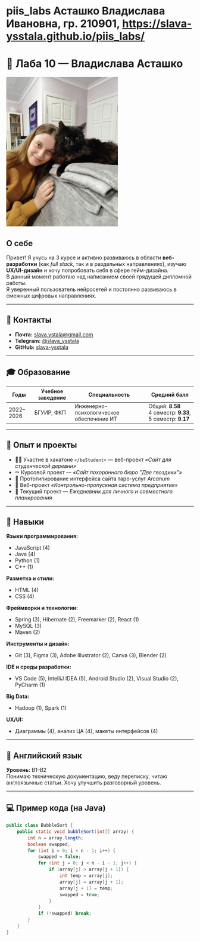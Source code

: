 # piis_labs Асташко Владислава Ивановна, гр. 210901,  https://slava-ysstala.github.io/piis_labs/

# 📄 Лаба 10 — Владислава Асташко

<img src="фоточка.jpg" alt="Моё фото" width="300"/>

## О себе

Привет! Я учусь на 3 курсе и активно развиваюсь в области **веб-разработки** (как *full stack*, так и в раздельных направлениях), изучаю **UX/UI-дизайн** и хочу попробовать себя в сфере гейм-дизайна.  
В данный момент работаю над написанием своей грядущей дипломной работы.  
Я уверенный пользователь нейросетей и постоянно развиваюсь в смежных цифровых направлениях.

---

## 📇 Контакты

- **Почта:** slava.ystala@gmail.com  
- **Telegram:** [@slava_ysstala](https://t.me/slava_ysstala)  
- **GitHub:** [slava-ysstala](https://github.com/slava-ysstala)

---

## 🎓 Образование

| Годы       | Учебное заведение | Специальность                                       | Средний балл |
|------------|-------------------|----------------------------------------------------|---------------|
| 2022–2026  | БГУИР, ФКП        | Инженерно-психологическое обеспечение ИТ           | Общий: **8.58**<br>4 семестр: **9.33**, 5 семестр: **9.17** |

---

## 💼 Опыт и проекты

- 👩‍💻 Участие в хакатоне `</beStudent>` — веб-проект *«Сайт для студенческой деревни»*  
- ⚰️ Курсовой проект — *«Сайт похоронного бюро "Две гвоздики"»*  
- 🔮 Прототипирование интерфейса сайта таро-услуг *Arcanum* 
- 🏢 Веб-проект *«Контрольно-пропускная система предприятия»*  
- 📅 Текущий проект — *Ежедневник для личного и совместного планирования*

---

## 🧠 Навыки

**Языки программирования:**
- JavaScript (4)
- Java (4)
- Python (1)
- C++ (1)

**Разметка и стили:**
- HTML (4)
- CSS (4)

**Фреймворки и технологии:**
- Spring (3), Hibernate (2), Freemarker (2), React (1)
- MySQL (3)
- Maven (2)

**Инструменты и дизайн:**
- Git (3), Figma (3), Adobe Illustrator (2), Canva (3), Blender (2)

**IDE и среды разработки:**
- VS Code (5), IntelliJ IDEA (5), Android Studio (2), Visual Studio (2), PyCharm (1)

**Big Data:**
- Hadoop (1), Spark (1)

**UX/UI:**
- Диаграммы (4), анализ ЦА (4), макеты интерфейсов (4)

---

## 💬 Английский язык

**Уровень:** B1–B2  
Понимаю техническую документацию, веду переписку, читаю англоязычные статьи. Хочу улучшить разговорный уровень.

---

## 💻 Пример кода (на Java)

```java
public class BubbleSort {
    public static void bubbleSort(int[] array) {
        int n = array.length;
        boolean swapped;
        for (int i = 0; i < n - 1; i++) {
            swapped = false;
            for (int j = 0; j < n - i - 1; j++) {
                if (array[j] > array[j + 1]) {
                    int temp = array[j];
                    array[j] = array[j + 1];
                    array[j + 1] = temp;
                    swapped = true;
                }
            }
            if (!swapped) break;
        }
    }
}
